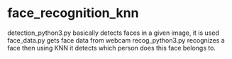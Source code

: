 # face_recognition_knn
detection_python3.py basically detects faces in a given image, it is used 
face_data.py gets face data from webcam
recog_python3.py recognizes a face then using KNN it detects which person does this face belongs to.
